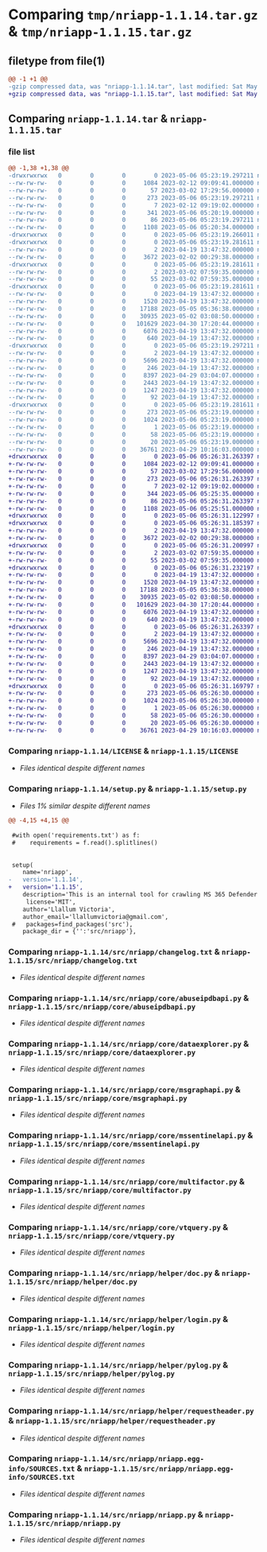 # Comparing `tmp/nriapp-1.1.14.tar.gz` & `tmp/nriapp-1.1.15.tar.gz`

## filetype from file(1)

```diff
@@ -1 +1 @@
-gzip compressed data, was "nriapp-1.1.14.tar", last modified: Sat May  6 05:23:19 2023, max compression
+gzip compressed data, was "nriapp-1.1.15.tar", last modified: Sat May  6 05:26:31 2023, max compression
```

## Comparing `nriapp-1.1.14.tar` & `nriapp-1.1.15.tar`

### file list

```diff
@@ -1,38 +1,38 @@
-drwxrwxrwx   0        0        0        0 2023-05-06 05:23:19.297211 nriapp-1.1.14/
--rw-rw-rw-   0        0        0     1084 2023-02-12 09:09:41.000000 nriapp-1.1.14/LICENSE
--rw-rw-rw-   0        0        0       57 2023-03-02 17:29:56.000000 nriapp-1.1.14/MANIFEST.in
--rw-rw-rw-   0        0        0      273 2023-05-06 05:23:19.297211 nriapp-1.1.14/PKG-INFO
--rw-rw-rw-   0        0        0        7 2023-02-12 09:19:02.000000 nriapp-1.1.14/README
--rw-rw-rw-   0        0        0      341 2023-05-06 05:20:19.000000 nriapp-1.1.14/requirements.txt
--rw-rw-rw-   0        0        0       86 2023-05-06 05:23:19.297211 nriapp-1.1.14/setup.cfg
--rw-rw-rw-   0        0        0     1108 2023-05-06 05:20:34.000000 nriapp-1.1.14/setup.py
-drwxrwxrwx   0        0        0        0 2023-05-06 05:23:19.266011 nriapp-1.1.14/src/
-drwxrwxrwx   0        0        0        0 2023-05-06 05:23:19.281611 nriapp-1.1.14/src/nriapp/
--rw-rw-rw-   0        0        0        2 2023-04-19 13:47:32.000000 nriapp-1.1.14/src/nriapp/__init__.py
--rw-rw-rw-   0        0        0     3672 2023-02-02 00:29:38.000000 nriapp-1.1.14/src/nriapp/changelog.txt
-drwxrwxrwx   0        0        0        0 2023-05-06 05:23:19.281611 nriapp-1.1.14/src/nriapp/config/
--rw-rw-rw-   0        0        0        2 2023-03-02 07:59:35.000000 nriapp-1.1.14/src/nriapp/config/__init__.py
--rw-rw-rw-   0        0        0       55 2023-03-02 07:59:35.000000 nriapp-1.1.14/src/nriapp/config/config.py
-drwxrwxrwx   0        0        0        0 2023-05-06 05:23:19.281611 nriapp-1.1.14/src/nriapp/core/
--rw-rw-rw-   0        0        0        0 2023-04-19 13:47:32.000000 nriapp-1.1.14/src/nriapp/core/__init__.py
--rw-rw-rw-   0        0        0     1520 2023-04-19 13:47:32.000000 nriapp-1.1.14/src/nriapp/core/abuseipdbapi.py
--rw-rw-rw-   0        0        0    17188 2023-05-05 05:36:38.000000 nriapp-1.1.14/src/nriapp/core/dataexplorer.py
--rw-rw-rw-   0        0        0    30935 2023-05-02 03:08:50.000000 nriapp-1.1.14/src/nriapp/core/msgraphapi.py
--rw-rw-rw-   0        0        0   101629 2023-04-30 17:20:44.000000 nriapp-1.1.14/src/nriapp/core/mssentinelapi.py
--rw-rw-rw-   0        0        0     6076 2023-04-19 13:47:32.000000 nriapp-1.1.14/src/nriapp/core/multifactor.py
--rw-rw-rw-   0        0        0      640 2023-04-19 13:47:32.000000 nriapp-1.1.14/src/nriapp/core/vtquery.py
-drwxrwxrwx   0        0        0        0 2023-05-06 05:23:19.297211 nriapp-1.1.14/src/nriapp/helper/
--rw-rw-rw-   0        0        0        2 2023-04-19 13:47:32.000000 nriapp-1.1.14/src/nriapp/helper/__init__.py
--rw-rw-rw-   0        0        0     5696 2023-04-19 13:47:32.000000 nriapp-1.1.14/src/nriapp/helper/doc.py
--rw-rw-rw-   0        0        0      246 2023-04-19 13:47:32.000000 nriapp-1.1.14/src/nriapp/helper/excel.py
--rw-rw-rw-   0        0        0     8397 2023-04-29 03:04:07.000000 nriapp-1.1.14/src/nriapp/helper/login.py
--rw-rw-rw-   0        0        0     2443 2023-04-19 13:47:32.000000 nriapp-1.1.14/src/nriapp/helper/pylog.py
--rw-rw-rw-   0        0        0     1247 2023-04-19 13:47:32.000000 nriapp-1.1.14/src/nriapp/helper/requestheader.py
--rw-rw-rw-   0        0        0       92 2023-04-19 13:47:32.000000 nriapp-1.1.14/src/nriapp/helper/visualization.py
-drwxrwxrwx   0        0        0        0 2023-05-06 05:23:19.281611 nriapp-1.1.14/src/nriapp/nriapp.egg-info/
--rw-rw-rw-   0        0        0      273 2023-05-06 05:23:19.000000 nriapp-1.1.14/src/nriapp/nriapp.egg-info/PKG-INFO
--rw-rw-rw-   0        0        0     1024 2023-05-06 05:23:19.000000 nriapp-1.1.14/src/nriapp/nriapp.egg-info/SOURCES.txt
--rw-rw-rw-   0        0        0        1 2023-05-06 05:23:19.000000 nriapp-1.1.14/src/nriapp/nriapp.egg-info/dependency_links.txt
--rw-rw-rw-   0        0        0       58 2023-05-06 05:23:19.000000 nriapp-1.1.14/src/nriapp/nriapp.egg-info/entry_points.txt
--rw-rw-rw-   0        0        0       20 2023-05-06 05:23:19.000000 nriapp-1.1.14/src/nriapp/nriapp.egg-info/top_level.txt
--rw-rw-rw-   0        0        0    36761 2023-04-29 10:16:03.000000 nriapp-1.1.14/src/nriapp/nriapp.py
+drwxrwxrwx   0        0        0        0 2023-05-06 05:26:31.263397 nriapp-1.1.15/
+-rw-rw-rw-   0        0        0     1084 2023-02-12 09:09:41.000000 nriapp-1.1.15/LICENSE
+-rw-rw-rw-   0        0        0       57 2023-03-02 17:29:56.000000 nriapp-1.1.15/MANIFEST.in
+-rw-rw-rw-   0        0        0      273 2023-05-06 05:26:31.263397 nriapp-1.1.15/PKG-INFO
+-rw-rw-rw-   0        0        0        7 2023-02-12 09:19:02.000000 nriapp-1.1.15/README
+-rw-rw-rw-   0        0        0      344 2023-05-06 05:25:35.000000 nriapp-1.1.15/requirements.txt
+-rw-rw-rw-   0        0        0       86 2023-05-06 05:26:31.263397 nriapp-1.1.15/setup.cfg
+-rw-rw-rw-   0        0        0     1108 2023-05-06 05:25:51.000000 nriapp-1.1.15/setup.py
+drwxrwxrwx   0        0        0        0 2023-05-06 05:26:31.122997 nriapp-1.1.15/src/
+drwxrwxrwx   0        0        0        0 2023-05-06 05:26:31.185397 nriapp-1.1.15/src/nriapp/
+-rw-rw-rw-   0        0        0        2 2023-04-19 13:47:32.000000 nriapp-1.1.15/src/nriapp/__init__.py
+-rw-rw-rw-   0        0        0     3672 2023-02-02 00:29:38.000000 nriapp-1.1.15/src/nriapp/changelog.txt
+drwxrwxrwx   0        0        0        0 2023-05-06 05:26:31.200997 nriapp-1.1.15/src/nriapp/config/
+-rw-rw-rw-   0        0        0        2 2023-03-02 07:59:35.000000 nriapp-1.1.15/src/nriapp/config/__init__.py
+-rw-rw-rw-   0        0        0       55 2023-03-02 07:59:35.000000 nriapp-1.1.15/src/nriapp/config/config.py
+drwxrwxrwx   0        0        0        0 2023-05-06 05:26:31.232197 nriapp-1.1.15/src/nriapp/core/
+-rw-rw-rw-   0        0        0        0 2023-04-19 13:47:32.000000 nriapp-1.1.15/src/nriapp/core/__init__.py
+-rw-rw-rw-   0        0        0     1520 2023-04-19 13:47:32.000000 nriapp-1.1.15/src/nriapp/core/abuseipdbapi.py
+-rw-rw-rw-   0        0        0    17188 2023-05-05 05:36:38.000000 nriapp-1.1.15/src/nriapp/core/dataexplorer.py
+-rw-rw-rw-   0        0        0    30935 2023-05-02 03:08:50.000000 nriapp-1.1.15/src/nriapp/core/msgraphapi.py
+-rw-rw-rw-   0        0        0   101629 2023-04-30 17:20:44.000000 nriapp-1.1.15/src/nriapp/core/mssentinelapi.py
+-rw-rw-rw-   0        0        0     6076 2023-04-19 13:47:32.000000 nriapp-1.1.15/src/nriapp/core/multifactor.py
+-rw-rw-rw-   0        0        0      640 2023-04-19 13:47:32.000000 nriapp-1.1.15/src/nriapp/core/vtquery.py
+drwxrwxrwx   0        0        0        0 2023-05-06 05:26:31.263397 nriapp-1.1.15/src/nriapp/helper/
+-rw-rw-rw-   0        0        0        2 2023-04-19 13:47:32.000000 nriapp-1.1.15/src/nriapp/helper/__init__.py
+-rw-rw-rw-   0        0        0     5696 2023-04-19 13:47:32.000000 nriapp-1.1.15/src/nriapp/helper/doc.py
+-rw-rw-rw-   0        0        0      246 2023-04-19 13:47:32.000000 nriapp-1.1.15/src/nriapp/helper/excel.py
+-rw-rw-rw-   0        0        0     8397 2023-04-29 03:04:07.000000 nriapp-1.1.15/src/nriapp/helper/login.py
+-rw-rw-rw-   0        0        0     2443 2023-04-19 13:47:32.000000 nriapp-1.1.15/src/nriapp/helper/pylog.py
+-rw-rw-rw-   0        0        0     1247 2023-04-19 13:47:32.000000 nriapp-1.1.15/src/nriapp/helper/requestheader.py
+-rw-rw-rw-   0        0        0       92 2023-04-19 13:47:32.000000 nriapp-1.1.15/src/nriapp/helper/visualization.py
+drwxrwxrwx   0        0        0        0 2023-05-06 05:26:31.169797 nriapp-1.1.15/src/nriapp/nriapp.egg-info/
+-rw-rw-rw-   0        0        0      273 2023-05-06 05:26:30.000000 nriapp-1.1.15/src/nriapp/nriapp.egg-info/PKG-INFO
+-rw-rw-rw-   0        0        0     1024 2023-05-06 05:26:30.000000 nriapp-1.1.15/src/nriapp/nriapp.egg-info/SOURCES.txt
+-rw-rw-rw-   0        0        0        1 2023-05-06 05:26:30.000000 nriapp-1.1.15/src/nriapp/nriapp.egg-info/dependency_links.txt
+-rw-rw-rw-   0        0        0       58 2023-05-06 05:26:30.000000 nriapp-1.1.15/src/nriapp/nriapp.egg-info/entry_points.txt
+-rw-rw-rw-   0        0        0       20 2023-05-06 05:26:30.000000 nriapp-1.1.15/src/nriapp/nriapp.egg-info/top_level.txt
+-rw-rw-rw-   0        0        0    36761 2023-04-29 10:16:03.000000 nriapp-1.1.15/src/nriapp/nriapp.py
```

### Comparing `nriapp-1.1.14/LICENSE` & `nriapp-1.1.15/LICENSE`

 * *Files identical despite different names*

### Comparing `nriapp-1.1.14/setup.py` & `nriapp-1.1.15/setup.py`

 * *Files 1% similar despite different names*

```diff
@@ -4,15 +4,15 @@
 
 #with open('requirements.txt') as f:
 #    requirements = f.read().splitlines()
 
 
 setup(
    name='nriapp',
-   version='1.1.14',
+   version='1.1.15',
    description='This is an internal tool for crawling MS 365 Defender web with NRI',
     license='MIT',
    author='Llallum Victoria',
    author_email='llallumvictoria@gmail.com',
 #   packages=find_packages('src'),
    package_dir = {'':'src/nriapp'},
```

### Comparing `nriapp-1.1.14/src/nriapp/changelog.txt` & `nriapp-1.1.15/src/nriapp/changelog.txt`

 * *Files identical despite different names*

### Comparing `nriapp-1.1.14/src/nriapp/core/abuseipdbapi.py` & `nriapp-1.1.15/src/nriapp/core/abuseipdbapi.py`

 * *Files identical despite different names*

### Comparing `nriapp-1.1.14/src/nriapp/core/dataexplorer.py` & `nriapp-1.1.15/src/nriapp/core/dataexplorer.py`

 * *Files identical despite different names*

### Comparing `nriapp-1.1.14/src/nriapp/core/msgraphapi.py` & `nriapp-1.1.15/src/nriapp/core/msgraphapi.py`

 * *Files identical despite different names*

### Comparing `nriapp-1.1.14/src/nriapp/core/mssentinelapi.py` & `nriapp-1.1.15/src/nriapp/core/mssentinelapi.py`

 * *Files identical despite different names*

### Comparing `nriapp-1.1.14/src/nriapp/core/multifactor.py` & `nriapp-1.1.15/src/nriapp/core/multifactor.py`

 * *Files identical despite different names*

### Comparing `nriapp-1.1.14/src/nriapp/core/vtquery.py` & `nriapp-1.1.15/src/nriapp/core/vtquery.py`

 * *Files identical despite different names*

### Comparing `nriapp-1.1.14/src/nriapp/helper/doc.py` & `nriapp-1.1.15/src/nriapp/helper/doc.py`

 * *Files identical despite different names*

### Comparing `nriapp-1.1.14/src/nriapp/helper/login.py` & `nriapp-1.1.15/src/nriapp/helper/login.py`

 * *Files identical despite different names*

### Comparing `nriapp-1.1.14/src/nriapp/helper/pylog.py` & `nriapp-1.1.15/src/nriapp/helper/pylog.py`

 * *Files identical despite different names*

### Comparing `nriapp-1.1.14/src/nriapp/helper/requestheader.py` & `nriapp-1.1.15/src/nriapp/helper/requestheader.py`

 * *Files identical despite different names*

### Comparing `nriapp-1.1.14/src/nriapp/nriapp.egg-info/SOURCES.txt` & `nriapp-1.1.15/src/nriapp/nriapp.egg-info/SOURCES.txt`

 * *Files identical despite different names*

### Comparing `nriapp-1.1.14/src/nriapp/nriapp.py` & `nriapp-1.1.15/src/nriapp/nriapp.py`

 * *Files identical despite different names*

